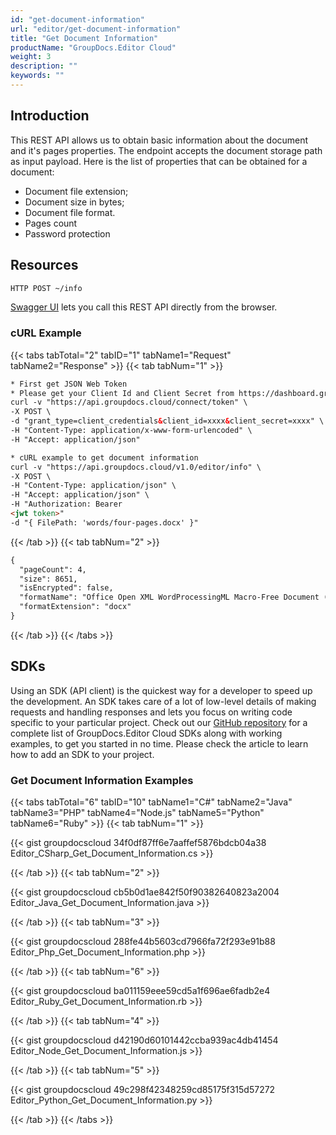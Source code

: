 ```yaml
---
id: "get-document-information"
url: "editor/get-document-information"
title: "Get Document Information"
productName: "GroupDocs.Editor Cloud"
weight: 3
description: ""
keywords: ""
---
```


## Introduction ##

This REST API allows us to obtain basic information about the document and it's pages properties. The endpoint accepts the document storage path as input payload.
Here is the list of properties that can be obtained for a document:

* Document file extension;
* Document size in bytes;
* Document file format.
* Pages count
* Password protection

## Resources ##

```html
HTTP POST ~/info
```

[Swagger UI](https://apireference.groupdocs.cloud/editor/#/Info/GetInfo) lets you call this REST API directly from the browser.

### cURL Example ###

{{< tabs tabTotal="2" tabID="1" tabName1="Request" tabName2="Response" >}} {{< tab tabNum="1" >}}

```html
* First get JSON Web Token
* Please get your Client Id and Client Secret from https://dashboard.groupdocs.cloud/applications. Kindly place Client Id in "client_id" and Client Secret in "client_secret" argument.
curl -v "https://api.groupdocs.cloud/connect/token" \
-X POST \
-d "grant_type=client_credentials&client_id=xxxx&client_secret=xxxx" \
-H "Content-Type: application/x-www-form-urlencoded" \
-H "Accept: application/json"

* cURL example to get document information
curl -v "https://api.groupdocs.cloud/v1.0/editor/info" \
-X POST \
-H "Content-Type: application/json" \
-H "Accept: application/json" \
-H "Authorization: Bearer
<jwt token>"
-d "{ FilePath: 'words/four-pages.docx' }"
```

{{< /tab >}} {{< tab tabNum="2" >}}

```html
{
  "pageCount": 4,
  "size": 8651,
  "isEncrypted": false,
  "formatName": "Office Open XML WordProcessingML Macro-Free Document (DOCX)",
  "formatExtension": "docx"
}
```

{{< /tab >}} {{< /tabs >}}

## SDKs ##

Using an SDK (API client) is the quickest way for a developer to speed up the development. An SDK takes care of a lot of low-level details of making requests and handling responses and lets you focus on writing code specific to your particular project. Check out our [GitHub repository](https://github.com/groupdocs-editor-cloud) for a complete list of GroupDocs.Editor Cloud SDKs along with working examples, to get you started in no time. Please check the article to learn how to add an SDK to your project.

### Get Document Information Examples ###

{{< tabs tabTotal="6" tabID="10" tabName1="C#" tabName2="Java" tabName3="PHP" tabName4="Node.js" tabName5="Python" tabName6="Ruby" >}} {{< tab tabNum="1" >}}

{{< gist groupdocscloud 34f0df87ff6e7aaffef5876bdcb04a38 Editor_CSharp_Get_Document_Information.cs >}}

{{< /tab >}} {{< tab tabNum="2" >}}

{{< gist groupdocscloud cb5b0d1ae842f50f90382640823a2004 Editor_Java_Get_Document_Information.java >}}

{{< /tab >}} {{< tab tabNum="3" >}}

{{< gist groupdocscloud 288fe44b5603cd7966fa72f293e91b88 Editor_Php_Get_Document_Information.php >}}

{{< /tab >}} {{< tab tabNum="6" >}}

{{< gist groupdocscloud ba011159eee59cd5a1f696ae6fadb2e4 Editor_Ruby_Get_Document_Information.rb >}}

{{< /tab >}} {{< tab tabNum="4" >}}

{{< gist groupdocscloud d42190d60101442ccba939ac4db41454 Editor_Node_Get_Document_Information.js >}}

{{< /tab >}} {{< tab tabNum="5" >}}

{{< gist groupdocscloud 49c298f42348259cd85175f315d57272 Editor_Python_Get_Document_Information.py >}}

{{< /tab >}} {{< /tabs >}}
